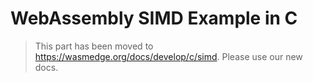 # WebAssembly SIMD Example in C

> This part has been moved to <https://wasmedge.org/docs/develop/c/simd>. Please use our new docs.
